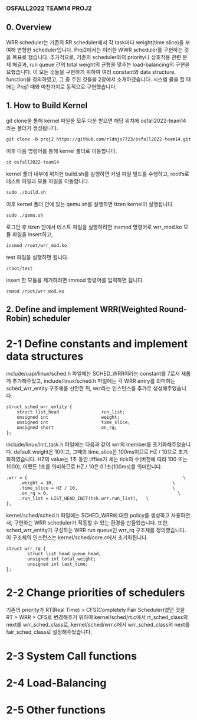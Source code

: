 ### OSFALL2022 TEAM14 PROJ2

## 0. Overview
WRR scheduler는 기존의 RR scheduler에서 각 task마다 weight(time slice)을 부여해 변형한 scheduler입니다. Proj2에서는 이러한 WWR scheduler를 구현하는 것을 목표로 했습니다. 추가적으로, 기존의 scheduler와의 priority나 상호작용 관련 문제 해결과, run queue 간의 total weight의 균형을 맞추는 load-balancing의 구현을 요했습니다. 이 모든 것들을 구현하기 위하여 여러 constant와 data structure, function을 정의하였고, 그 중 주된 것들을 2장에서 소개하겠습니다. 시스템 콜을 할 때에는 Proj1 때와 마찬가지로 동적으로 구현했습니다.

## 1. How to Build Kernel
git clone을 통해 kernel 파일을 모두 다운 받으면 해당 위치에 osfall2022-team14 라는 폴더가 생성됩니다.
```
git clone -b proj2 https://github.com/rldnjs7723/osfall2022-team14.git
```
이후 다음 명령어를 통해 kernel 폴더로 이동합니다.
```
cd osfall2022-team14
```
kernel 폴더 내부에 위치한 build.sh를 실행하면 커널 파일 빌드를 수행하고, rootfs로 테스트 파일과 모듈 파일을 이동합니다.
```
sudo ./build.sh
```
이후 kernel 폴더 안에 있는 qemu.sh를 실행하면 tizen kernel이 실행됩니다.
```
sudo ./qemu.sh
```

로그인 후 tizen 안에서 테스트 파일을 실행하려면
insmod 명령어로 wrr_mod.ko 모듈 파일을 insert하고,
```
insmod /root/wrr_mod.ko
```
test 파일을 실행하면 됩니다.
```
/root/test
```
insert 한 모듈을 제거하려면 rmmod 명령어를 입력하면 됩니다.
```
rmmod /root/wrr_mod.ko
```

## 2. Define and implement WRR(Weighted Round-Robin) scheduler
# 2-1 Define constants and implement data structures
include/uapi/linux/sched.h 파일에는 SCHED_WRR이라는 constant를 7로서 새롭게 추가해주었고, include/linux/sched.h 파일에는 각 WRR entry를 의미하는 sched_wrr_entity 구조체를 선언한 뒤, wrr라는 인스턴스를 추가로 생성해주었습니다.

```
struct sched_wrr_entity {
    struct list_head        		run_list;
    unsigned int            		weight;
    unsigned int            		time_slice;
    unsigned short			        on_rq;
};
```

include/linux/init_task.h 파일에는 다음과 같이 wrr의 member를 초기화해주었습니다. default weight은 10이고, 그때의 time_slice은 100ms이므로 HZ / 10으로 초기화하였습니다. HZ의 value는 1초 동안 jiffies가 세는 tick의 수(버전에 따라 100 또는 1000), 어쨌든 1초를 의미하므로 HZ / 10은 0.1초(100ms)를 의미합니다.

```
.wrr = { 				    			                           \
     .weight = 10,   					                       \
     .time_slice = HZ / 10, 					               \
     .on_rq = 0, 						                         \
     .run_list = LIST_HEAD_INIT(tsk.wrr.run_list), 	 \
}, 
```

kernel/sched/sched.h 파일에는 SCHED_WRR에 대한 policy를 생성하고 사용하면서, 구현하는 WRR scheduler가 작동할 수 있는 환경을 만들었습니다. 또한, sched_wrr_entity가 구성하는 WRR run queue인 wrr_rq 구조체를 정의했습니다. 이 구조체의 인스턴스는 kernel/sched/core.c에서 초기화됩니다.

```
struct wrr_rq {
    	struct list_head queue_head;
    	unsigned int total_weight;
    	unsigned int last_time;
};
```

# 2-2 Change priorities of schedulers
기존의 priority가 RT(Real Time) > CFS(Completely Fair Scheduler)였던 것을 RT > WRR > CFS로 변경해주기 위하여 kernel/sched/rt.c에서 rt_sched_class의 next를 wrr_sched_class로, kernel/sched/wrr.c에서 wrr_sched_class의 next를 fair_sched_class로 설정해주었습니다.

# 2-3 System Call functions

# 2-4 Load-Balancing

# 2-5 Other functions
